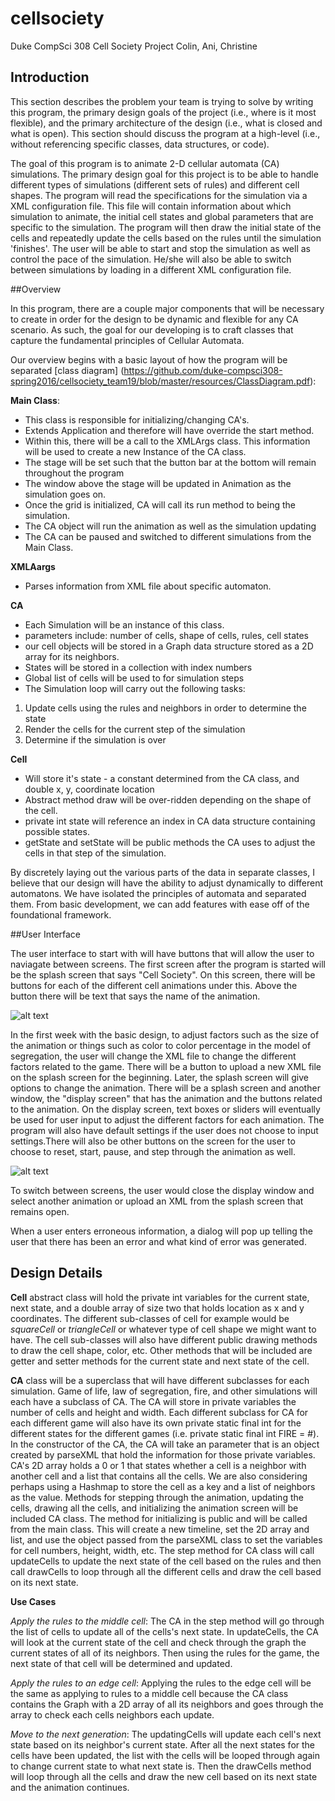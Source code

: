 
# cellsociety
Duke CompSci 308 Cell Society Project
Colin, Ani, Christine

## Introduction

This section describes the problem your team is trying to solve by writing this program, the primary design goals of the project (i.e., where is it most flexible), and the primary architecture of the design (i.e., what is closed and what is open). This section should discuss the program at a high-level (i.e., without referencing specific classes, data structures, or code).

The goal of this program is to animate 2-D cellular automata (CA) simulations. The primary design goal for this project is to be able to handle different types of simulations (different sets of rules) and different cell shapes. The program will read the specifications for the simulation via a XML configuration file. This file will contain information about which simulation to animate, the initial cell states and global parameters that are specific to the simulation. The program will then draw the initial state of the cells and repeatedly update the cells based on the rules until the simulation 'finishes'. The user will be able to start and stop the simulation as well as control the pace of the simulation. He/she will also be able to switch between simulations by loading in a different XML configuration file.

##Overview

In this program, there are a couple major components that will be necessary to create in order for the design to be dynamic and flexible for any CA scenario. As such, the goal for our developing is to craft classes that capture the fundamental principles of Cellular Automata.  

Our overview begins with a basic layout of how the program will be separated [class diagram] (https://github.com/duke-compsci308-spring2016/cellsociety_team19/blob/master/resources/ClassDiagram.pdf):

**Main Class**:

* This class is responsible for initializing/changing CA's.
* Extends Application and therefore will have override the start method.
* Within this, there will be a call to the XMLArgs class.  This information will be used to create a new Instance of the CA class.
* The stage will be set such that the button bar at the bottom will remain throughout the program
* The window above the stage will be updated in Animation as the simulation goes on.
* Once the grid is initialized, CA will call its run method to being the simulation.
* The CA object will run the animation as well as the simulation updating
* The CA can be paused and switched to different simulations from the Main Class.
	

**XMLAargs**

* Parses information from XML file about specific automaton.
	
**CA**

* Each Simulation will be an instance of this class.
* parameters include: number of cells, shape of cells, rules, cell states
* our cell objects will be stored in a Graph data structure stored as a 2D array for its neighbors.
* States will be stored in a collection with index numbers
* Global list of cells will be used to for simulation steps 
* The Simulation loop will carry out the following tasks:
	
1. Update cells using the rules and neighbors in order to determine the state
2. Render the cells for the current step of the simulation
3. Determine if the simulation is over

**Cell**

* Will store it's state - a constant determined from the CA class, and double x, y, coordinate location
* Abstract method draw will be over-ridden depending on the shape of the cell. 
* private int state will reference an index in CA data structure containing possible states. 
* getState and setState will be public methods the CA uses to adjust the cells in that step of the simulation.
	

By discretely laying out the various parts of the data in separate classes, I believe that our design will have the ability to adjust dynamically to different automatons.  We have isolated the principles of automata and separated them.  From basic development, we can add features with ease off of the foundational framework.    
	
##User Interface

The user interface to start with will have buttons that will allow the user to naviagate between screens. The first screen after the program is started will be the splash screen that says "Cell Society". On this screen, there will be buttons for each of the different cell animations under this. Above the button there will be text that says the name of the animation. 

![alt text](https://github.com/duke-compsci308-spring2016/cellsociety_team19/blob/master/resources/CellSociety.jpg "A mockup of splash screen")

 In the first week with the basic design, to adjust factors such as the size of the animation or things such as color to color percentage in the model of segregation, the user will change the XML file to change the different factors related to the game. There will be a button to upload a new XML file on the splash screen for the beginning. Later, the splash screen will give options to change the animation. There will be a splash screen and another window, the "display screen" that has the animation and the buttons related to the animation. On the display screen, text boxes or sliders will eventually be used for user input to adjust the different factors for each animation. The program will also have default settings if the user does not choose to input settings.There will also be other buttons on the screen for the user to choose to reset, start, pause, and step through the animation as well. 
 
![alt text](https://github.com/duke-compsci308-spring2016/cellsociety_team19/blob/master/resources/AutomatonDisplay.jpg "A mockup of the display")

To switch between screens, the user would close the display window and select another animation or upload an XML from the splash screen that remains open.

When a user enters erroneous information, a dialog will pop up telling the user that there has been an error and what kind of error was generated.

## Design Details
**Cell** abstract class will hold the private int variables for the current state, next state, and a double array of size two that holds location as x and y coordinates. The different sub-classes of cell for example would be *squareCell* or *triangleCell* or whatever type of cell shape we might want to have. The cell sub-classes will also have different public drawing methods to draw the cell shape, color, etc. Other methods that will be included are getter and setter methods for the current state and next state of the cell.

**CA** class will be a superclass that will have different subclasses for each simulation. Game of life, law of segregation, fire, and other simulations will each have a subclass of CA. The CA will store in private variables the number of cells and height and width. Each different subclass for CA for each different game will also have its own private static final int for the different states for the different games (i.e. private static final int FIRE = #).  In the constructor of the CA, the CA will take an parameter that is an object created by parseXML that hold the information for those private variables. CA's 2D array holds a 0 or 1 that states whether a cell is a neighbor with another cell and a list that contains all the cells. We are also considering perhaps using a Hashmap to store the cell as a key and a list of neighbors as the value. Methods for stepping through the animation, updating the cells, drawing all the cells, and initializing the animation screen will be included CA class. The method for initializing is public and will be called from the main class. This will create a new timeline, set the 2D array and list, and use the object passed from the parseXML class to set the variables for cell numbers, height, width, etc. The step method for CA class will call updateCells to update the next state of the cell based on the rules and then call drawCells to loop through all the different cells and draw the cell based on its next state. 

__Use Cases__

*Apply the rules to the middle cell*: The CA in the step method will go through the list of cells to update all of the cells's next state. In updateCells, the CA will look at the current state of the cell and check through the graph the current states of all of its neighbors. Then using the rules for the game, the next state of that cell will be determined and updated. 

*Apply the rules to an edge cell*: Applying the rules to the edge cell will be the same as applying to rules to a middle cell because the CA class contains the Graph with a 2D array of all its neighbors and goes through the array to check each cells neighbors each update.

*Move to the next generation*: The updatingCells will update each cell's next state based on its neighbor's current state. After all the next states for the cells have been updated, the list with the cells will be looped through again to change current state to what next state is. Then the drawCells method will loop through all the cells and draw the new cell based on its next state and the animation continues. 
